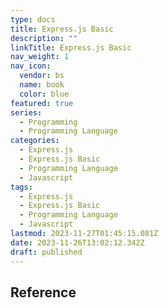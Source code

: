 ```yaml
---
type: docs
title: Express.js Basic
description: ""
linkTitle: Express.js Basic
nav_weight: 1
nav_icon:
  vendor: bs
  name: book
  color: blue
featured: true
series:
  - Programming
  - Programming Language
categories:
  - Express.js
  - Express.js Basic
  - Programming Language
  - Javascript
tags:
  - Express.js
  - Express.js Basic
  - Programming Language
  - Javascript
lastmod: 2023-11-27T01:45:15.081Z
date: 2023-11-26T13:02:12.342Z
draft: published
---
```


## Reference
